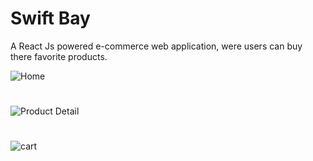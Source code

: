 
# Swift Bay

A React Js powered e-commerce web application, were users can buy there favorite products. 

![Home](https://github.com/nikhilpnath/greenly/assets/136011015/c91fcbbd-ae23-4717-b585-ea218f805d63)


#

![Product Detail](https://github.com/nikhilpnath/greenly/assets/136011015/c7a3b265-929d-4ddc-be8a-27cf9d1f36dc)

#

![cart](https://github.com/nikhilpnath/greenly/assets/136011015/39dae338-6d3c-45be-b4d5-f0eb0cee18f4)

